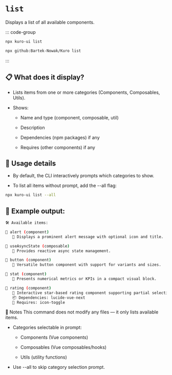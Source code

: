 # `list`

Displays a list of all available components.

::: code-group
```bash [npx via npm]
npx kuro-ui list
```
```bash [npx via GitHub]
npx github:Bartek-Nowak/Kuro list
```
:::

## 📋  What does it display?
- Lists items from one or more categories (Components, Composables, Utils).

- Shows:

   - Name and type (component, composable, util)

   - Description

   - Dependencies (npm packages) if any

   - Requires (other components) if any

## 🎯 Usage details
- By default, the CLI interactively prompts which categories to show.

- To list all items without prompt, add the --all flag:

```bash
npx kuro-ui list --all
```

## 🧪 Example output:

```bash
🛠️ Available items:

🔹 alert (component)
   📝 Displays a prominent alert message with optional icon and title.

🔹 useAsyncState (composable)
   📝 Provides reactive async state management.

🔹 button (component)
   📝 Versatile button component with support for variants and sizes.

🔹 stat (component)
   📝 Presents numerical metrics or KPIs in a compact visual block.

🔹 rating (component)
   📝 Interactive star-based rating component supporting partial selection and read-only mode.
   📦 Dependencies: lucide-vue-next
   🤝 Requires: icon-toggle
```

🔧 Notes
This command does not modify any files — it only lists available items.

- Categories selectable in prompt:

   - Components (Vue components)

   - Composables (Vue composables/hooks)

   - Utils (utility functions)

- Use --all to skip category selection prompt.

